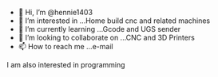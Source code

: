 - 👋 Hi, I’m @hennie1403
- 👀 I’m interested in ...Home build cnc and related machines
- 🌱 I’m currently learning ...Gcode and UGS sender
- 💞️ I’m looking to collaborate on ...CNC and 3D Printers
- 📫 How to reach me ...e-mail

<!---
hennie1403/hennie1403 is a ✨ special ✨ repository because its `README.md` (this file) appears on your GitHub profile.
You can click the Preview link to take a look at your changes.
--->I am also interested in programming
